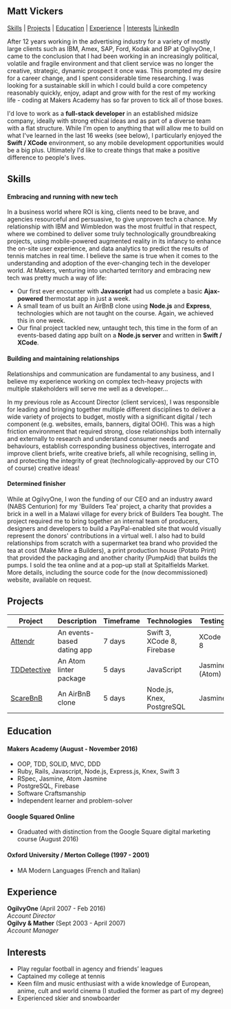 ## Matt Vickers

[Skills](#skills) | [Projects](#projects) | [Education](#education) | [Experience](#experience) | [Interests](#interests) |[LinkedIn](https://uk.linkedin.com/in/matt-vickers-a1873a3)

After 12 years working in the advertising industry for a variety of mostly large clients such as IBM, Amex, SAP, Ford, Kodak and BP at OgilvyOne, I came to the conclusion that I had been working in an increasingly political, volatile and fragile environment and that client service was no longer the creative, strategic, dynamic prospect it once was. This prompted my desire for a career change, and I spent considerable time researching. I was looking for a sustainable skill in which I could build a core competency reasonably quickly, enjoy, adapt and grow with for the rest of my working life - coding at Makers Academy has so far proven to tick all of those boxes.

I'd love to work as a **full-stack developer** in an established midsize company, ideally with strong ethical ideas and as part of a diverse team with a flat structure. While I'm open to anything that will allow me to build on what I've learned in the last 16 weeks (see below), I particularly enjoyed the **Swift / XCode** environment, so any mobile development opportunities would be a big plus. Ultimately I'd like to create things that make a positive difference to people's lives.

## Skills

#### Embracing and running with new tech

In a business world where ROI is king, clients need to be brave, and agencies resourceful and persuasive, to give unproven tech a chance. My relationship with IBM and Wimbledon was the most fruitful in that respect, where we combined to deliver some truly technologically groundbreaking projects, using mobile-powered augmented reality in its infancy to enhance the on-site user experience, and data analytics to predict the results of tennis matches in real time. I believe the same is true when it comes to the understanding and adoption of the ever-changing tech in the developer world. At Makers, venturing into uncharted territory and embracing new tech was pretty much a way of life:

- Our first ever encounter with **Javascript** had us complete a basic **Ajax-powered** thermostat app in just a week.
- A small team of us built an AirBnB clone using **Node.js** and **Express**, technologies which are not taught on the course. Again, we achieved this in one week.
- Our final project tackled new, untaught tech, this time in the form of an events-based dating app built on a **Node.js server** and written in **Swift / XCode**.

#### Building and maintaining relationships

Relationships and communication are fundamental to any business, and I believe my experience working on complex tech-heavy projects with multiple stakeholders will serve me well as a developer...

In my previous role as Account Director (client services), I was responsible for leading and bringing together multiple different disciplines to deliver a wide variety of projects to budget, mostly with a significant digital / tech component (e.g. websites, emails, banners, digital OOH). This was a high friction environment that required strong, close relationships both internally and externally to research and understand consumer needs and behaviours, establish corresponding business objectives, interrogate and improve client briefs, write creative briefs, all while recognising, selling in, and protecting the integrity of great (technologically-approved by our CTO of course) creative ideas!

#### Determined finisher

While at OgilvyOne, I won the funding of our CEO and an industry award (NABS Centurion) for my 'Builders Tea' project, a charity that provides a brick in a well in a Malawi village for every brick of Builders Tea bought. The project required me to bring together an internal team of producers, designers and developers to build a PayPal-enabled site that would visually represent the donors' contributions in a virtual well. I also had to build relationships from scratch with a supermarket tea brand who provided the tea at cost (Make Mine a Builders), a print production house (Potato Print) that provided the packaging and another charity (PumpAid) that builds the pumps. I sold the tea online and at a pop-up stall at Spitalfields Market. More details, including the source code for the (now decommissioned) website, available on request.

## Projects

Project | Description | Timeframe | Technologies | Testing
------------- | ----------- | --------------------- | ------------ | -------
[Attendr](https://github.com/Matty79/attendr)| An events-based dating app | 7 days | Swift 3, XCode 8, Firebase | XCode 8
[TDDetective](https://github.com/Matty79/TDDetective) | An Atom linter package | 5 days | JavaScript | Jasmine (Atom)
[ScareBnB](https://github.com/Matty79/ScareBnB) | An AirBnB clone | 5 days | Node.js, Knex, PostgreSQL | Jasmine

## Education

#### Makers Academy (August - November 2016)

- OOP, TDD, SOLID, MVC, DDD
- Ruby, Rails, Javascript, Node.js, Express.js, Knex, Swift 3
- RSpec, Jasmine, Atom Jasmine
- PostgreSQL, Firebase
- Software Craftsmanship
- Independent learner and problem-solver

#### Google Squared Online

- Graduated with distinction from the Google Square digital marketing course (August 2016)

#### Oxford University / Merton College (1997 - 2001)

- MA Modern Languages (French and Italian)

## Experience

**OgilvyOne** (April 2007 - Feb 2016)    
*Account Director*  
**Ogilvy & Mather** (Sept 2003 - April 2007)   
*Account Manager*

## Interests
- Play regular football in agency and friends’ leagues
- Captained my college at tennis
- Keen film and music enthusiast with a wide knowledge of European, anime, cult and world cinema (I studied the former as part of my degree)
- Experienced skier and snowboarder
